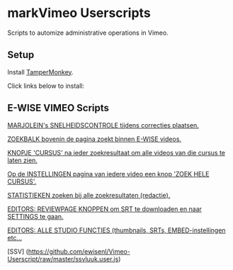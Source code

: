 markVimeo Userscripts
=================

Scripts to automize administrative operations in Vimeo.


## Setup

Install [TamperMonkey](https://www.tampermonkey.net "Tampermonkey").

Click links below to install:

  

## E-WISE VIMEO Scripts

[MARJOLEIN's SNELHEIDSCONTROLE tijdens correcties plaatsen.](https://github.com/ewisenl/Vimeo-Userscript/raw/master/snelheidscontrole.user.js)  

[ZOEKBALK bovenin de pagina zoekt binnen E-WISE videos.](https://github.com/ewisenl/Vimeo-Userscript/raw/master/swapSearchBar.user.js)  

[KNOPJE 'CURSUS' na ieder zoekresultaat om alle videos van die cursus te laten zien.](https://github.com/ewisenl/Vimeo-Userscript/raw/master/allvideosCursusButton.user.js)  

[Op de INSTELLINGEN pagina van iedere video een knop 'ZOEK HELE CURSUS'.](https://github.com/ewisenl/Vimeo-Userscript/raw/master/findThisCourseButton.user.js)  

[STATISTIEKEN zoeken bij alle zoekresultaten (redactie).](https://github.com/ewisenl/Vimeo-Userscript/raw/master/redactie.user.js)  

[EDITORS: REVIEWPAGE KNOPPEN om SRT te downloaden en naar SETTINGS te gaan.](https://github.com/ewisenl/Vimeo-Userscript/raw/master/reviewpageButton.user.js)  

[EDITORS: ALLE STUDIO FUNCTIES (thumbnails, SRTs, EMBED-instellingen etc...](https://github.com/ewisenl/Vimeo-Userscript/raw/master/userscript.user.js)

[SSV] (https://github.com/ewisenl/Vimeo-Userscript/raw/master/ssvluuk.user.js)
